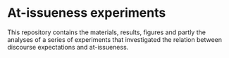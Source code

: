 # At-issueness experiments
This repository contains the materials, results, figures and partly the analyses of a series of experiments that investigated the relation between discourse expectations and at-issueness.
